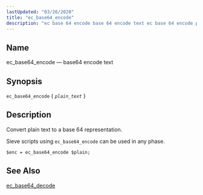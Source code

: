 ```yaml
---
lastUpdated: "03/26/2020"
title: "ec_base64_encode"
description: "ec base 64 encode base 64 encode text ec base 64 encode plain text Convert plain text to a base 64 representation Sieve scripts using ec base 64 encode can be used in any phase Example 16 27 ec base 64 encode example ec base 64 decode..."
---
```


<a name="sieve.ref.ec_base64_encode"></a> 
## Name

ec_base64_encode — base64 encode text

## Synopsis

`ec_base64_encode` { *`plain_text`* }

<a name="idp29191440"></a> 
## Description

Convert plain text to a base 64 representation.

Sieve scripts using `ec_base64_encode` can be used in any phase.

<a name="example.ec_base64"></a> 


`$enc = ec_base64_encode $plain;`
<a name="idp29196976"></a> 
## See Also

[ec_base64_decode](/momentum/3/3-reference/sieve-ref-ec-base-64-decode)